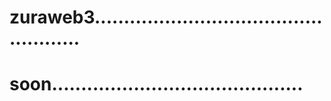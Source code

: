 # zuraweb3...................................................
# soon...........................................
